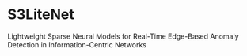 # S3LiteNet
Lightweight Sparse Neural Models for Real-Time Edge-Based Anomaly Detection in Information-Centric Networks
